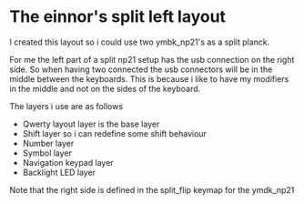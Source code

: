 # The einnor's split left layout

I created this layout so i could use two ymbk_np21's as a split planck.

For me the left part of a split np21 setup has the usb connection on the right side.
So when having two connected the usb connectors will be in the middle between the keyboards.
This is because i like to have my modifiers in the middle and not on the sides of the keyboard.

The layers i use are as follows

- Qwerty layout layer is the base layer
- Shift layer so i can redefine some shift behaviour
- Number layer
- Symbol layer
- Navigation keypad layer
- Backlight LED layer

Note that the right side is defined in the split_flip keymap for the ymdk_np21